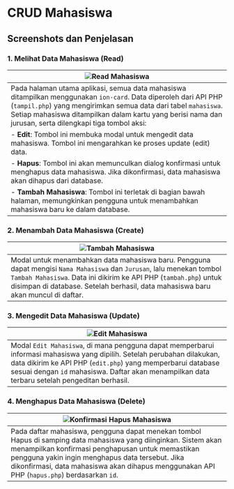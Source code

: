 # CRUD Mahasiswa

## Screenshots dan Penjelasan

### 1. Melihat Data Mahasiswa (Read)

| ![Read Mahasiswa](./screenshots/read_mahasiswa.png) |
|-----------------------------------------------------|
| Pada halaman utama aplikasi, semua data mahasiswa ditampilkan menggunakan `ion-card`. Data diperoleh dari API PHP (`tampil.php`) yang mengirimkan semua data dari tabel `mahasiswa`. Setiap mahasiswa ditampilkan dalam kartu yang berisi nama dan jurusan, serta dilengkapi tiga tombol aksi:  |
| - **Edit**: Tombol ini membuka modal untuk mengedit data mahasiswa. Tombol ini mengarahkan ke proses update (edit) data. |
| - **Hapus**: Tombol ini akan memunculkan dialog konfirmasi untuk menghapus data mahasiswa. Jika dikonfirmasi, data mahasiswa akan dihapus dari database. |
| - **Tambah Mahasiswa**: Tombol ini terletak di bagian bawah halaman, memungkinkan pengguna untuk menambahkan mahasiswa baru ke dalam database. |


### 2. Menambah Data Mahasiswa (Create)

| ![Tambah Mahasiswa](./screenshots/create_mahasiswa.png) | 
|---------------------------------------------------------|
| Modal untuk menambahkan data mahasiswa baru. Pengguna dapat mengisi `Nama Mahasiswa` dan `Jurusan`, lalu menekan tombol `Tambah Mahasiswa`. Data ini dikirim ke API PHP (`tambah.php`) untuk disimpan di database. Setelah berhasil, data mahasiswa baru akan muncul di daftar. |

### 3. Mengedit Data Mahasiswa (Update)

| ![Edit Mahasiswa](./screenshots/update_mahasiswa.png) | 
|-------------------------------------------------------|
| Modal `Edit Mahasiswa`, di mana pengguna dapat memperbarui informasi mahasiswa yang dipilih. Setelah perubahan dilakukan, data dikirim ke API PHP (`edit.php`) yang memperbarui database sesuai dengan `id` mahasiswa. Daftar akan menampilkan data terbaru setelah pengeditan berhasil. |

### 4. Menghapus Data Mahasiswa (Delete)

| ![Konfirmasi Hapus Mahasiswa](./screenshots/delete_mahasiswa.png) | 
|-------------------------------------------------------------------|
| Pada daftar mahasiswa, pengguna dapat menekan tombol Hapus di samping data mahasiswa yang diinginkan. Sistem akan menampilkan konfirmasi penghapusan untuk memastikan pengguna yakin ingin menghapus data tersebut. Jika dikonfirmasi, data mahasiswa akan dihapus menggunakan API PHP (`hapus.php`) berdasarkan `id`. |
